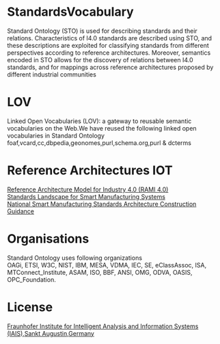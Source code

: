 # StandardsVocabulary
Standard Ontology (STO) is used for describing standards and their relations. Characteristics of I4.0 standards
are described using STO, and these descriptions are exploited for classifying standards from different perspectives according
to reference architectures. Moreover, semantics encoded in STO allows for the discovery of relations between I4.0 standards, and
for mappings across reference architectures proposed by different industrial communities

# LOV
Linked Open Vocabularies (LOV): a gateway to reusable semantic vocabularies on the Web.We have reused the following linked open vocabularies in Standard Ontology<br/>
foaf,vcard,cc,dbpedia,geonomes,purl,schema.org,purl & dcterms


# Reference Architectures IOT 
<a href="https://www.zvei.org/en/subjects/industry-4-0/the-reference-architectural-model-rami-40-and-the-industrie-40-component/">Reference Architecture Model for Industry 4.0 (RAMI 4.0)</a><br/>
<a href="https://www.nist.gov/">Standards Landscape for Smart Manufacturing Systems</a><br/>
<a href="https://en.wikipedia.org/wiki/Ministry_of_Industry_and_Information_Technology">National Smart Manufacturing Standards Architecture Construction Guidance</a><br/>


# Organisations
Standard Ontology uses following organizations <br/> 
OAGi, ETSI, W3C, NIST, IBM, MESA, VDMA, IEC, SE, eClassAssoc, ISA, MTConnect_Institute, ASAM, ISO, BBF, ANSI, OMG, ODVA, OASIS, OPC_Foundation.

# License
<a href="https://www.iais.fraunhofer.de/de/institut/abteilungen/enterprise-information-systems.html">Fraunhofer Institute for Intelligent Analysis and Information Systems (IAIS),Sankt Augustin,Germany</a><br/>

